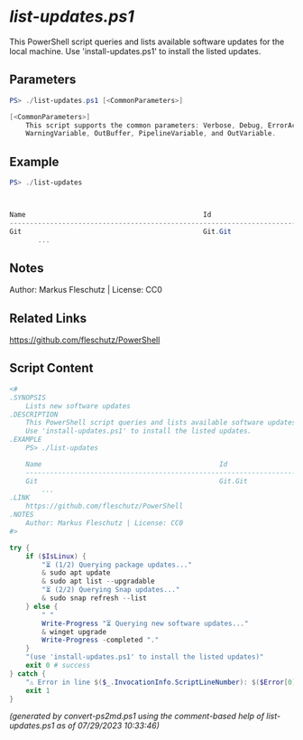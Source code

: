 *list-updates.ps1*
================

This PowerShell script queries and lists available software updates for the local machine.
Use 'install-updates.ps1' to install the listed updates.

Parameters
----------
```powershell
PS> ./list-updates.ps1 [<CommonParameters>]

[<CommonParameters>]
    This script supports the common parameters: Verbose, Debug, ErrorAction, ErrorVariable, WarningAction, 
    WarningVariable, OutBuffer, PipelineVariable, and OutVariable.
```

Example
-------
```powershell
PS> ./list-updates



Name                                            Id                                Version       Available        Source
-----------------------------------------------------------------------------------------------------------------------
Git                                             Git.Git                           2.41.0        2.41.0.2         winget
       ...

```

Notes
-----
Author: Markus Fleschutz | License: CC0

Related Links
-------------
https://github.com/fleschutz/PowerShell

Script Content
--------------
```powershell
<#
.SYNOPSIS
	Lists new software updates
.DESCRIPTION
	This PowerShell script queries and lists available software updates for the local machine.
	Use 'install-updates.ps1' to install the listed updates.
.EXAMPLE
	PS> ./list-updates

	Name                                            Id                                Version       Available        Source
	-----------------------------------------------------------------------------------------------------------------------
	Git                                             Git.Git                           2.41.0        2.41.0.2         winget
        ...
.LINK
	https://github.com/fleschutz/PowerShell
.NOTES
	Author: Markus Fleschutz | License: CC0
#>

try {
	if ($IsLinux) {
		"⏳ (1/2) Querying package updates..."
		& sudo apt update
		& sudo apt list --upgradable
		"⏳ (2/2) Querying Snap updates..."
		& sudo snap refresh --list
	} else {
		" "
		Write-Progress "⏳ Querying new software updates..."
		& winget upgrade
		Write-Progress -completed "."
	}
	"(use 'install-updates.ps1' to install the listed updates)"
	exit 0 # success
} catch {
	"⚠️ Error in line $($_.InvocationInfo.ScriptLineNumber): $($Error[0])"
	exit 1
}
```

*(generated by convert-ps2md.ps1 using the comment-based help of list-updates.ps1 as of 07/29/2023 10:33:46)*
